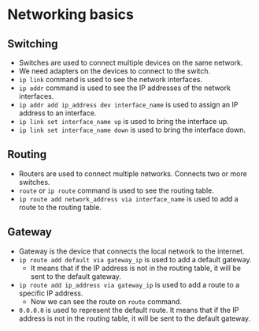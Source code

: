 # Networking basics

## Switching

- Switches are used to connect multiple devices on the same network.
- We need adapters on the devices to connect to the switch.
- `ip link` command is used to see the network interfaces.
- `ip addr` command is used to see the IP addresses of the network interfaces.
- `ip addr add ip_address dev interface_name` is used to assign an IP address to an interface.
- `ip link set interface_name up` is used to bring the interface up.
- `ip link set interface_name down` is used to bring the interface down.

## Routing

- Routers are used to connect multiple networks. Connects two or more switches.
- `route` or `ip route` command is used to see the routing table.
- `ip route add network_address via interface_name` is used to add a route to the routing table.

## Gateway

- Gateway is the device that connects the local network to the internet.
- `ip route add default via gateway_ip` is used to add a default gateway.
  - It means that if the IP address is not in the routing table, it will be sent to the default gateway.
- `ip route add ip_address via gateway_ip` is used to add a route to a specific IP address.
  - Now we can see the route on `route` command.
- `0.0.0.0` is used to represent the default route. It means that if the IP address is not in the routing table, it will be sent to the default gateway.
